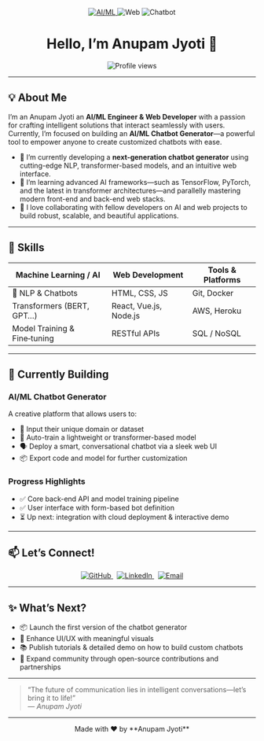 <p align="center">
 <a href = "https://www.google.com"> <img src="https://img.shields.io/badge/AI-ML-blue?style=flat&logo=python" alt="AI/ML"> </a>
<img src="https://img.shields.io/badge/Web-Development-green?style=flat&logo=html5" alt="Web">
  <img src="https://img.shields.io/badge/Chatbot-Generator-orange?style=flat&logo=dialogflow" alt="Chatbot">
</p>

<h1 align="center">Hello, I’m Anupam Jyoti 👋</h1>
<p align="center">
  <img src="https://komarev.com/ghpvc/?username=anupam-jyoti&color=brightgreen" alt="Profile views" />
</p>

---

## 💡 About Me
I’m an Anupam Jyoti an **AI/ML Engineer & Web Developer** with a passion for crafting intelligent solutions that interact seamlessly with users. Currently, I’m focused on building an **AI/ML Chatbot Generator**—a powerful tool to empower anyone to create customized chatbots with ease.

- 🔭 I’m currently developing a **next-generation chatbot generator** using cutting-edge NLP, transformer-based models, and an intuitive web interface.
- 🌱 I’m learning advanced AI frameworks—such as TensorFlow, PyTorch, and the latest in transformer architectures—and parallelly mastering modern front-end and back-end web stacks.
- 👯 I love collaborating with fellow developers on AI and web projects to build robust, scalable, and beautiful applications.

---

## 🚀 Skills
| Machine Learning / AI | Web Development | Tools & Platforms |
|-----------------------|-----------------|------------------|
| 🤖 NLP & Chatbots     | HTML, CSS, JS   | Git, Docker      |
| Transformers (BERT, GPT…) | React, Vue.js, Node.js | AWS, Heroku      |
| Model Training & Fine‑tuning | RESTful APIs    | SQL / NoSQL      |

---

## 🔭 Currently Building
### AI/ML Chatbot Generator
A creative platform that allows users to:
- 🚀 Input their unique domain or dataset  
- 🧠 Auto-train a lightweight or transformer-based model  
- 🗣️ Deploy a smart, conversational chatbot via a sleek web UI  
- 📦 Export code and model for further customization  

### Progress Highlights
- ✅ Core back-end API and model training pipeline
- ✅ User interface with form-based bot definition
- ⏳ Up next: integration with cloud deployment & interactive demo

---

## 📫 Let’s Connect!
<p align="center">
  <a href="https://github.com/anupam-jyoti">
    <img src="https://img.shields.io/badge/GitHub-Anupam--Jyoti-black?style=flat&logo=github" alt="GitHub">
  </a>
  &nbsp;
  <a href="https://www.linkedin.com/in/yourprofile/">
    <img src="https://img.shields.io/badge/LinkedIn-Connect-blue?style=flat&logo=linkedin" alt="LinkedIn">
  </a>
  &nbsp;
  <a href="mailto:your.email@example.com">
    <img src="https://img.shields.io/badge/Email-Me-red?style=flat&logo=gmail" alt="Email">
  </a>
</p>

---

## ✨ What’s Next?
- 📦 Launch the first version of the chatbot generator  
- 🎨 Enhance UI/UX with meaningful visuals  
- 📚 Publish tutorials & detailed demo on how to build custom chatbots  
- 🤝 Expand community through open-source contributions and partnerships  

---

> “The future of communication lies in intelligent conversations—let’s bring it to life!”  
> — *Anupam Jyoti*

---

<p align="center">
  Made with ❤️ by **Anupam Jyoti**
</p>
